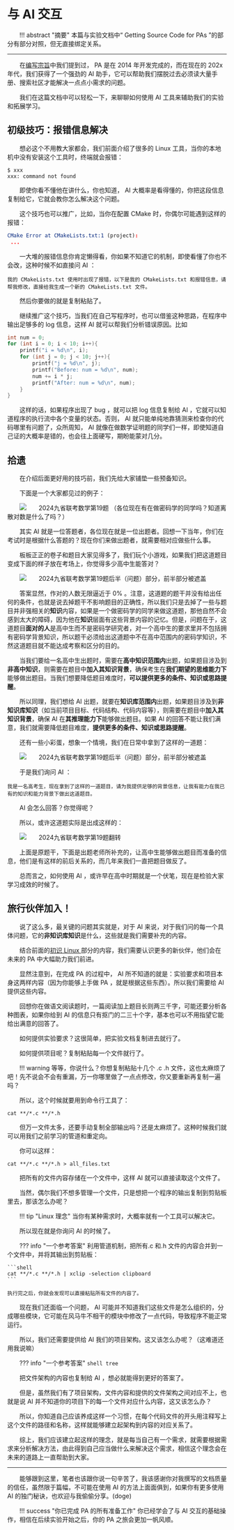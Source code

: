 <style>p { text-indent: 2em; }</style>

# 与 AI 交互

!!! abstract "摘要"
    本篇与实验文档中“ Getting Source Code for PAs ”的部分有部分对照，但无直接绑定关系。


---

在[编写宗旨](../guidelines/index.md)中我们提到过， PA 是在 2014 年开发完成的，而在现在的 202x 年代，我们获得了一个强劲的 AI 助手，它可以帮助我们摆脱过去必须读大量手册、搜索社区才能解决一点点小需求的问题。

我们在这篇文档中可以轻松一下，来聊聊如何使用 AI 工具来辅助我们的实验和拓展学习。

## 初级技巧：报错信息解决

想必这个不用教大家都会，我们前面介绍了很多的 Linux 工具，当你的本地机中没有安装这个工具时，终端就会报错：

```shell
$ xxx
xxx: command not found
```

即使你看不懂他在讲什么，你也知道， AI 大概率是看得懂的，你把这段信息复制给它，它就会教你怎么解决这个问题。

这个技巧也可以推广，比如，当你在配置 CMake 时，你偶尔可能遇到这样的报错：

```cmake
CMake Error at CMakeLists.txt:1 (project):
 ...
```

一大堆的报错信息你肯定懒得看，你如果不知道它的机制，即使看懂了你也不会改，这种时候不如直接问 AI ：

```plaintext
我的 CMakeLists.txt 使用时出现了报错，以下是我的 CMakeLists.txt 和报错信息，请帮我修改，直接给我生成一个新的 CMakeLists.txt 文件。
```
然后你要做的就是复制粘贴了。

继续推广这个技巧，当我们在自己写程序时，也可以借鉴这种思路，在程序中输出足够多的 log 信息，这样 AI 就可以帮我们分析错误原因。比如

```c
int num = 0;
for (int i = 0; i < 10; i++){
    printf("i = %d\n", i);
    for (int j = 0; j < 10; j++){
        printf("j = %d\n", j);
        printf("Before: num = %d\n", num);
        num += i * j;
        printf("After: num = %d\n", num);
    }
}
```

这样的话，如果程序出现了 bug ，就可以把 log 信息复制给 AI ，它就可以知道程序的执行流中各个变量的状态。否则， AI 就只能单纯地靠猜测来检查你的代码哪里有问题了，众所周知， AI 就像在做数学证明题的同学们一样，即使知道自己证的大概率是错的，也会往上面硬写，期盼能蒙对几分。


## 拾遗

在介绍后面更好用的技巧前，我们先给大家铺垫一些预备知识。

下面是一个大家都见过的例子：

![2024九省联考数学第19题](../pic/PA/math_complete.png)
（各位现在有在做密码学的同学吗？知道离散对数是什么了吗？）

其实 AI 就是一位答题者，各位现在就是一位出题者。回想一下当年，你们在考试时是根据什么答题的？现在你们来做出题者，就需要相对应做些什么事。

板板正正的卷子和题目大家见得多了，我们玩个小游戏，如果我们把这道题目变成下面的样子放在考场上，你觉得多少高中生能答对？

![2024九省联考数学第19题后半（问题）部分，前半部分被遮盖](../pic/PA/math_latter_half.png)

答案显然，作对的人数无限逼近于 0% 。注意，这道题的题干并没有给出任何的条件，也就是说去掉题干不影响题目的正确性，所以我们只是去掉了一些与题目并非强相关的**知识**内容，如果是一个做密码学的同学来做这道题，那他自然不会感到太大的障碍，因为他在**知识**层面有这些背景内容的记忆。但是，问题在于，这道题目**面对的人**是高中生而不是密码学研究者，对一个高中生的要求里并不包括拥有密码学背景知识，所以题干必须给出这道题中不在高中范围内的密码学知识，不然这道题目就不能达成考察和区分的目的。

当我们要给一名高中生出题时，需要在**高中知识范围内**出题，如果题目涉及到**非高中知识**，则需要在题目中**加入其知识背景**，确保考生在**我们期望的思维能力下**能够做出题目。当我们想要降低题目难度时，**可以提供更多的条件、知识或思路提醒**。

所以同理，我们想给 AI 出题，就要在**知识库范围内**出题，如果题目涉及到**非知识库知识**（如当前项目目标、代码结构、代码内容等），则需要在题目中**加入其知识背景**，确保 AI 在**其推理能力下**能够做出题目。如果 AI 的回答不能让我们满意，我们就需要降低题目难度，**提供更多的条件、知识或思路提醒**。

还有一些小彩蛋，想象一个情境，我们在日常中拿到了这样的一道题：

![2024九省联考数学第19题后半（问题）部分，前半部分被遮盖](../pic/PA/math_latter_half.png)

于是我们询问 AI ：

```plaintext
我是一名高考生，现在拿到了这样的一道题目，请为我提供足够的背景信息，让我有能力在我已有的知识和能力背景下做出这道题目。
```

AI 会怎么回答？你觉得呢？

所以，或许这道题实际是出成这样的：

![2024九省联考数学第19题翻转](../pic/PA/math_reversed.png)

上面是原题干，下面是出题老师所补充的，让高中生能够做出题目而准备的信息，他们是有这样的前后关系的，而几年来我们一直把题目做反了。

总而言之，如何使用 AI ，或许早在高中时期就是一个伏笔，现在是检验大家学习成效的时候了。

## 旅行伙伴加入！

说了这么多，最关键的问题其实就是，对于 AI 来说，对于我们问的每一个具体问题，它的**非知识库知识**是什么，这些就是我们需要补充的内容。

结合前面的[初识 Linux ](./PA0_2.md)部分的内容，我们需要认识更多的新伙伴，他们会在未来的 PA 中大幅助力我们前进。

显然注意到，在完成 PA 的过程中， AI 所不知道的就是：实验要求和项目本身这两样内容（因为你能够上手做 PA ，就是根据这些东西）。所以我们需要给 AI 提供这些内容。

回想你在做语文阅读题时，一篇阅读加上题目长则两三千字，可能还要分析各种图表，如果你给到 AI 的信息只有抠门的二三十个字，基本也可以不用指望它能给出满意的回答了。

如何提供实验要求？这很简单，把实验文档复制进去就行了。

如何提供项目呢？复制粘贴每一个文件就行了。

!!! warning 
    等等，你说什么？你想复制粘贴十几个 .c .h 文件，这也太麻烦了吧！先不说会不会有重漏，万一你哪里做了一点点修改，你又要重新再复制一遍吗？


所以，这个时候就要用到命令行工具了：

```shell
cat **/*.c **/*.h
```

但万一文件太多，还要手动复制全部输出吗？还是太麻烦了。这种时候我们就可以用我们之前学习的管道和重定向。

你可以这样：

```shell
cat **/*.c **/*.h > all_files.txt
```

把所有的文件内容存储在一个文件中，这样 AI 就可以直接读取这个文件了。

当然，偶尔我们不想多管理一个文件，只是想把一个程序的输出复制到剪贴板里去，那该怎么办呢？

!!! tip "Linux 理念"
    当你有某种需求时，大概率就有一个工具可以解决它。

所以现在就是你询问 AI 的时候了。

??? info "一个参考答案"
    利用管道机制，把所有.c 和.h 文件的内容合并到一个文件中，并将其输出到剪贴板：
    
    ```shell
    cat **/*.c **/*.h | xclip -selection clipboard
    ```

    执行完之后，你就会发现可以直接粘贴所有文件的内容了。
    
现在我们还面临一个问题， AI 可能并不知道我们这些文件是怎么组织的，分成哪些模块，它可能在风马牛不相干的模块中修改了一点代码，导致程序不能正常运行。

所以，我们还需要提供给 AI 我们的项目架构。这又该怎么办呢？（这难道还用我说嘛）

??? info "一个参考答案"
    ```shell
    tree
    ```

把文件架构的内容也复制给 AI ，想必就能得到更好的答案了。

但是，虽然我们有了项目架构，文件内容和提供的文件架构之间对应不上，也就是说 AI 并不知道你的项目下的每一个文件对应什么内容，这又该怎么办？

所以，你知道自己应该养成这样一个习惯，在每个代码文件的开头用注释写上这个文件的路径和名称，这样就能够建立起架构到内容的对应关系了。

综上，我们应该建立起这样的理念，就是每当自己有一个需求，就需要根据需求来分析解决方法，由此得到自己应当做什么来解决这个需求，相信这个理念会在未来的道路上一直帮助到大家。

---

能够跟到这里，笔者也该跟你说一句辛苦了，我该感谢你对我撰写的文档质量的信任，虽然限于篇幅，不可能在使用 AI 的方法上面面俱到，如果你有更多使用 AI 的独门秘诀，也欢迎与我偷偷分享。(doge)


!!! success "你已完成 PA 的所有准备工作"
    你已经学会了与 AI 交互的基础操作，相信在后续实验开始之后，你的 PA 之旅会更加一帆风顺。